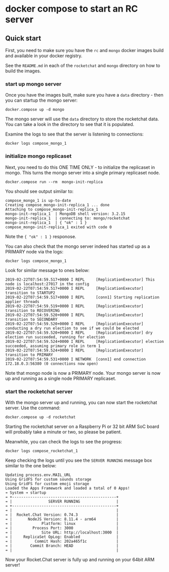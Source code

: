 # docker compose to start an RC server

## Quick start

First, you need to make sure you have the `rc`  and `mongo` docker images build and available in your docker registry.

See the `README.md` in each of the `rocketchat` and `mongo` directory on how to build the images.

### start up mongo server

Once you have the images built, make sure you have a `data` directory - then you can startup the mongo server:

```
docker.compose up -d mongo
```

The mongo server will use the `data` directory to store the rocketchat data.   You can take a look in the directory to see that it is populated.

Examine the logs to see that the server is listening to connections:

```
docker logs compose_mongo_1 
```

### initialize mongo replicaset

Next, you need to do this ONE TIME ONLY - to initialize the replicaset in mongo.  This turns the mongo server into a single primary  replicaset node.

```
docker.compose run --rm  mongo-init-replica
```

You should see output similar to:

```
compose_mongo_1 is up-to-date
Creating compose_mongo-init-replica_1 ... done
Attaching to compose_mongo-init-replica_1
mongo-init-replica_1  | MongoDB shell version: 3.2.15
mongo-init-replica_1  | connecting to: mongo/rocketchat
mongo-init-replica_1  | { "ok" : 1 }
compose_mongo-init-replica_1 exited with code 0
```
Note the `{ "ok" : 1 }` responose.

You can also check that the mongo server indeed has started up as a PRIMARY node via the logs:

```
docker logs compose_mongo_1
```

Look for similar message to ones below:

```
2019-02-22T07:54:59.517+0000 I REPL     [ReplicationExecutor] This node is localhost:27017 in the config
2019-02-22T07:54:59.517+0000 I REPL     [ReplicationExecutor] transition to STARTUP2
2019-02-22T07:54:59.517+0000 I REPL     [conn1] Starting replication applier threads
2019-02-22T07:54:59.519+0000 I REPL     [ReplicationExecutor] transition to RECOVERING
2019-02-22T07:54:59.520+0000 I REPL     [ReplicationExecutor] transition to SECONDARY
2019-02-22T07:54:59.520+0000 I REPL     [ReplicationExecutor] conducting a dry run election to see if we could be elected
2019-02-22T07:54:59.520+0000 I REPL     [ReplicationExecutor] dry election run succeeded, running for election
2019-02-22T07:54:59.524+0000 I REPL     [ReplicationExecutor] election succeeded, assuming primary role in term 1
2019-02-22T07:54:59.524+0000 I REPL     [ReplicationExecutor] transition to PRIMARY
2019-02-22T07:54:59.531+0000 I NETWORK  [conn1] end connection 172.18.0.3:56380 (0 connections now open)
```
Note that mongo node is now a PRIMARY node. Your mongo server is now up and running as a single node PRIMARY replicaset.

### start the rocketchat server

With the mongo server up and running, you can now start the rocketchat server.  Use the command:

```
docker.compose up -d rocketchat
```

Starting the rocketchat server on a Raspberry Pi or 32 bit ARM SoC board will probably take a minute or two, so please be patient.

Meanwhile, you can check the logs to see the progress:

```
docker logs compose_rocketchat_1
```

Keep checking the logs until you see the `SERVER RUNNING` message box similar to the one below:


```
Updating process.env.MAIL_URL
Using GridFS for custom sounds storage
Using GridFS for custom emoji storage
Loaded the Apps Framework and loaded a total of 0 Apps!
➔ System ➔ startup
➔ +----------------------------------------------+
➔ |                SERVER RUNNING                |
➔ +----------------------------------------------+
➔ |                                              |
➔ |  Rocket.Chat Version: 0.74.3                 |
➔ |       NodeJS Version: 8.11.4 - arm64         |
➔ |             Platform: linux                  |
➔ |         Process Port: 3000                   |
➔ |             Site URL: http://localhost:3000  |
➔ |     ReplicaSet OpLog: Enabled                |
➔ |          Commit Hash: 202a465f1c             |
➔ |        Commit Branch: HEAD                   |
➔ |                                              |
```

Now your Rocket.Chat server is fully up and running on your 64bit ARM server!

